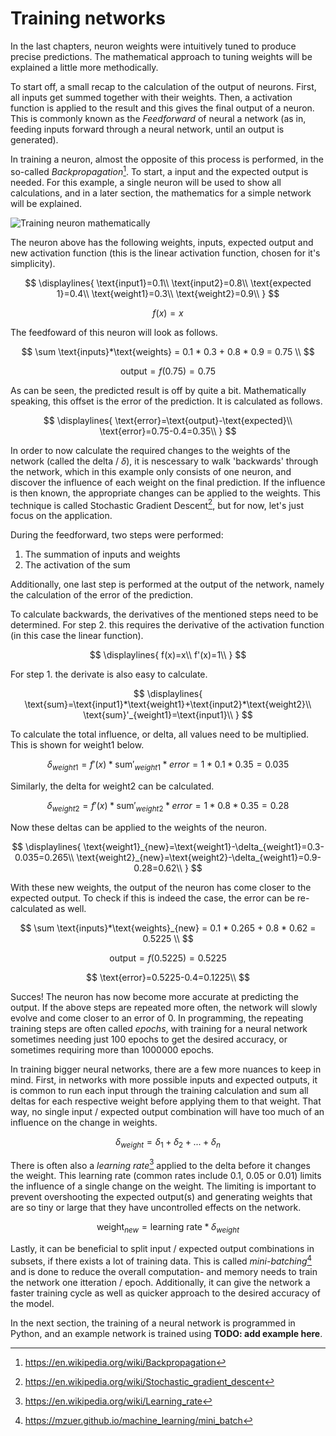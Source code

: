 # Training networks

In the last chapters, neuron weights were intuitively tuned to produce precise predictions. The mathematical approach to tuning weights will be explained a little more methodically. 

To start off, a small recap to the calculation of the output of neurons. First, all inputs get summed together with their weights. Then, a activation function is applied to the result and this gives the final output of a neuron. This is commonly known as the _Feedforward_ of neural a network (as in, feeding inputs forward through a neural network, until an output is generated).

In training a neuron, almost the opposite of this process is performed, in the so-called _Backpropagation_[^1]. To start, a input and the expected output is needed. For this example, a single neuron will be used to show all calculations, and in a later section, the mathematics for a simple network will be explained.

[^1]:<https://en.wikipedia.org/wiki/Backpropagation>

![Training neuron mathematically](https://placehold.co/600x400?text=Training+neuron)

The neuron above has the following weights, inputs, expected output and new activation function (this is the linear activation function, chosen for it's simplicity).

$$
\displaylines{
\text{input1}=0.1\\
\text{input2}=0.8\\
\text{expected 1}=0.4\\
\text{weight1}=0.3\\
\text{weight2}=0.9\\
}
$$

$$ 
f(x) = x
$$

The feedfoward of this neuron will look as follows.

$$
\sum \text{inputs}*\text{weights} = 0.1 * 0.3 + 0.8 * 0.9 = 0.75 \\
$$

$$
\text{output}=f(0.75)=0.75
$$

As can be seen, the predicted result is off by quite a bit. Mathematically speaking, this offset is the error of the prediction. It is calculated as follows.

$$
\displaylines{
\text{error}=\text{output}-\text{expected}\\
\text{error}=0.75-0.4=0.35\\
}
$$

In order to now calculate the required changes to the weights of the network (called the delta / $\delta$), it is nescessary to walk 'backwards' through the network, which in this example only consists of one neuron, and discover the influence of each weight on the final prediction. If the influence is then known, the appropriate changes can be applied to the weights. This technique is called Stochastic Gradient Descent[^2], but for now, let's just focus on the application.

[^2]:<https://en.wikipedia.org/wiki/Stochastic_gradient_descent>

During the feedforward, two steps were performed:

1. The summation of inputs and weights
2. The activation of the sum

Additionally, one last step is performed at the output of the network, namely the calculation of the error of the prediction.

To calculate backwards, the derivatives of the mentioned steps need to be determined. For step 2. this requires the derivative of the activation function (in this case the linear function).

$$
\displaylines{
f(x)=x\\
f'(x)=1\\
}
$$

For step 1. the derivate is also easy to calculate.

$$
\displaylines{
\text{sum}=\text{input1}*\text{weight1}+\text{input2}*\text{weight2}\\
\text{sum}'_{weight1}=\text{input1}\\
}
$$

To calculate the total influence, or delta, all values need to be multiplied. This is shown for weight1 below.

$$
\delta_{weight1}=f'(x)*\text{sum}'_{weight1}*error=1*0.1*0.35=0.035
$$

Similarly, the delta for weight2 can be calculated.

$$
\delta_{weight2}=f'(x)*\text{sum}'_{weight2}*error=1*0.8*0.35=0.28
$$

Now these deltas can be applied to the weights of the neuron.

$$
\displaylines{
\text{weight1}_{new}=\text{weight1}-\delta_{weight1}=0.3-0.035=0.265\\
\text{weight2}_{new}=\text{weight2}-\delta_{weight1}=0.9-0.28=0.62\\
}
$$

With these new weights, the output of the neuron has come closer to the expected output. To check if this is indeed the case, the error can be re-calculated as well.

$$
\sum \text{inputs}*\text{weights}_{new} = 0.1 * 0.265 + 0.8 * 0.62 = 0.5225 \\
$$

$$
\text{output}=f(0.5225)=0.5225
$$

$$
\text{error}=0.5225-0.4=0.1225\\
$$

Succes! The neuron has now become more accurate at predicting the output. If the above steps are repeated more often, the network will slowly evolve and come closer to an error of $0$. In programming, the repeating training steps are often called _epochs_, with training for a neural network sometimes needing just 100 epochs to get the desired accuracy, or sometimes requiring more than 1000000 epochs.

In training bigger neural networks, there are a few more nuances to keep in mind. First, in networks with more possible inputs and expected outputs, it is common to run each input through the training calculation and sum all deltas for each respective weight before applying them to that weight. That way, no single input / expected output combination will have too much of an influence on the change in weights. 

$$\delta_{weight}=\delta_1+\delta_2+...+\delta_n$$

There is often also a _learning rate_[^3] applied to the delta before it changes the weight. This learning rate (common rates include 0.1, 0.05 or 0.01) limits the influence of a single change on the weight. The limiting is important to prevent overshooting the expected output(s) and generating weights that are so tiny or large that they have uncontrolled effects on the network. 

[^3]:<https://en.wikipedia.org/wiki/Learning_rate>

$$\text{weight}_{new}=\text{learning rate}*\delta_{weight}$$

Lastly, it can be beneficial to split input / expected output combinations in subsets, if there exists a lot of training data. This is called _mini-batching_[^4] and  is done to reduce the overall computation- and memory needs to train the network one itteration / epoch. Additionally, it can give the network a faster training cycle as well as quicker approach to the desired accuracy of the model.

[^4]:<https://mzuer.github.io/machine_learning/mini_batch>

In the next section, the training of a neural network is programmed in Python, and an example network is trained using **TODO: add example here**.